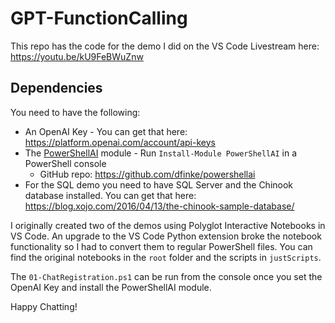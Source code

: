 # GPT-FunctionCalling

This repo has the code for the demo I did on the VS Code Livestream here:
https://youtu.be/kU9FeBWuZnw

## Dependencies

You need to have the following:

- An OpenAI Key - You can get that here: https://platform.openai.com/account/api-keys
- The [PowerShellAI](https://www.powershellgallery.com/packages/PowerShellAI) module - Run `Install-Module PowerShellAI` in a PowerShell console
    - GitHub repo: https://github.com/dfinke/powershellai
- For the SQL demo you need to have SQL Server and the Chinook database installed. You can get that here: https://blog.xojo.com/2016/04/13/the-chinook-sample-database/

I originally created two of the demos using Polyglot Interactive Notebooks in VS Code. An upgrade to the VS Code Python extension broke the notebook functionality so I had to convert them to regular PowerShell files. You can find the original notebooks in the `root` folder and the scripts in `justScripts`.

The `01-ChatRegistration.ps1` can be run from the console once you set the OpenAI Key and install the PowerShellAI module.

Happy Chatting!